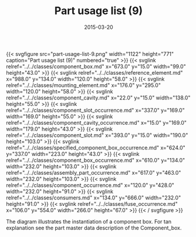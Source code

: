 ﻿---
title: Part usage list (9)
toc: false
type: specs
layout: diagram
date: "2015-03-20"
draft: false
specification: KBL
version: 2.4.sr1
documentType: "Recommendation"
elementType: Diagram
classes:
  - Component_box
  - Reference_element
  - Mounting_element
  - Component_cavity
  - Component_slot_occurrence
  - Component_cavity_occurrence
  - Component_slot
  - Specified_component_box_occurrence
  - Component_box_occurrence
  - Assembly_part_occurrence
  - Component_occurrence
  - Consumers
  - Fuse_occurrence
menu:
  KBL-2.4.sr1:    
    parent: presentation
    identifier: presentation/part-usage-list-9
    weight: 1016 

# Prev/next pager order (if `docs_section_pager` enabled in `params.toml`)
weight: 1016
---
{{< svgfigure src="part-usage-list-9.png" width="1122" height="771" caption="Part usage list (9)" numbered="true" >}}
  {{< svglink relref="../../classes/component_box.md" x="673.0" y="15.0" width="99.0" height="43.0" >}}
  {{< svglink relref="../../classes/reference_element.md" x="988.0" y="134.0" width="120.0" height="58.0" >}}
  {{< svglink relref="../../classes/mounting_element.md" x="176.0" y="295.0" width="120.0" height="58.0" >}}
  {{< svglink relref="../../classes/component_cavity.md" x="22.0" y="15.0" width="138.0" height="55.0" >}}
  {{< svglink relref="../../classes/component_slot_occurrence.md" x="337.0" y="169.0" width="169.0" height="55.0" >}}
  {{< svglink relref="../../classes/component_cavity_occurrence.md" x="15.0" y="169.0" width="179.0" height="43.0" >}}
  {{< svglink relref="../../classes/component_slot.md" x="393.0" y="15.0" width="190.0" height="103.0" >}}
  {{< svglink relref="../../classes/specified_component_box_occurrence.md" x="624.0" y="337.0" width="223.0" height="43.0" >}}
  {{< svglink relref="../../classes/component_box_occurrence.md" x="610.0" y="134.0" width="232.0" height="103.0" >}}
  {{< svglink relref="../../classes/assembly_part_occurrence.md" x="617.0" y="463.0" width="232.0" height="103.0" >}}
  {{< svglink relref="../../classes/component_occurrence.md" x="120.0" y="428.0" width="232.0" height="91.0" >}}
  {{< svglink relref="../../classes/consumers.md" x="134.0" y="666.0" width="232.0" height="91.0" >}}
  {{< svglink relref="../../classes/fuse_occurrence.md" x="106.0" y="554.0" width="266.0" height="67.0" >}}
{{< / svgfigure >}}
<p> The diagram illustrates the instantiation of a component box. For tan explanation see the part master data description of the Component_box.      </p>
